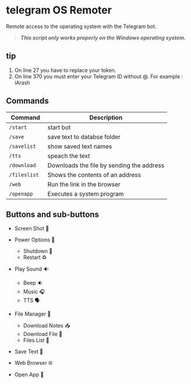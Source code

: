 # telegram OS Remoter
Remote access to the operating system with the Telegram bot. 
> ***This script only works properly on the Windows operating system.***

## tip
1. On line 27 you have to replace your token.
2. On line 370 you must enter your Telegram ID without @. For example : iArash


## Commands

| Command | Description |
| --- | --- |
| `/start` | start bot |
| `/save ` | save text to databse folder |
| `/savelist`|show saved text names|
| `/tts `| speach the text |
| `/download `| Downloads the file by sending the address |
| `/fileslist `| Shows the contents of an address |
| `/web `| Run the link in the browser |
| `/openapp `| Executes a system program |



## Buttons and sub-buttons

- Screen Shot 📸
- Power Options 🔋

  - Shutdown 🚫
  - Restart ♻️
  
- Play Sound 🔉

  - Beep 🔉
  - Music 🎧
  - TTS 🗣

- File Manager 📁

  - Download Notes 📥
  - Download File 📂
  - Files List 📩

- Save Text 💬
- Web Browser 🌐
- Open App 📱

